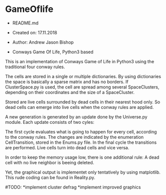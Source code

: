 # GameOflife

 * README.md

 *   Created on:         17.11.2018
 *   Author:             Andrew Jason Bishop

 * Conways Game Of Life, Python3 based

This is an implementation of Conways Game of Life in Python3 using the
traditional four conway rules.

The cells are stored in a single or multiple dictionaries. By using
dictionaries the space is basically a sparse matrix and has no borders.
If ClusterSpace.py is used, the cell are spread among several SpaceClusters,
depending on their coordinates and the size of a SpaceCluster.

Stored are live cells surrounded by dead cells in their nearest hood only.
So dead cells can emerge into live cells when the conway rules are applied.

A new generation is generated by an update done by the Universe.py module.
Each update consists of two cyles:

The first cycle evaluates what is going to happen for every cell, according to
the conway rules. The changes are indicated by the enumeration CellTransition,
stored in the Enums.py file. In the final cycle the transitions are performed.
Live cells turn into dead cells and vice versa.

In order to keep the memory usage low, there is one additional rule: A dead
cell with no live neighbor is beeing deleted.

Yet, the graphical output is implementet only tentatively by using matplotlib.
This rude coding can be found in Reality.py.

#TODO:
*implement cluster defrag
*implement improved graphics

